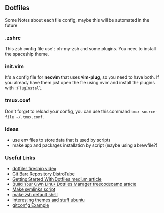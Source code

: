 ## Dotfiles

Some Notes about each file config, maybe this will be automated in the future

### .zshrc
This zsh config file use's oh-my-zsh and some plugins.
You need to install the spaceship theme.

### init.vim
It's a config file for **neovim** that uses **vim-plug**, so you need to have both.
If you already have them just open the file using nvim and install the plugins with `:PlugInstall`.

### tmux.conf
Don't forget to reload your config, you can use this command `tmux source-file ~/.tmux.conf`.

### Ideas
- use env files to store data that is used by scripts
- make app and packages installation by script (maybe using a brewfile?)

### Useful Links
- [dotfiles fireship video](https://www.youtube.com/watch?v=r_MpUP6aKiQ&ab_channel=Fireship)
- [Git Bare Repository DistroTube](https://www.youtube.com/watch?v=tBoLDpTWVOM&ab_channel=DistroTube)
- [Getting Started With Dotfiles medium article](https://medium.com/@webprolific/getting-started-with-dotfiles-43c3602fd789)
- [Build Your Own Linux Dotfiles Manager freecodecamp article](https://www.freecodecamp.org/news/build-your-own-dotfiles-manager-from-scratch/)
- [Make symlinks script](https://betterprogramming.pub/managing-your-dotfiles-with-git-4dee603a19a2)
- [make zsh default shell](https://askubuntu.com/questions/131823/how-to-make-zsh-the-default-shell)
- [Interesting themes and stuff ubuntu](https://www.youtube.com/watch?v=5b-xQkRWHjQ&list=WL&index=23&t=902s&ab_channel=DistroTube)
- [gitconfig Example](https://github.com/jessfraz/dotfiles/blob/master/.gitconfig)